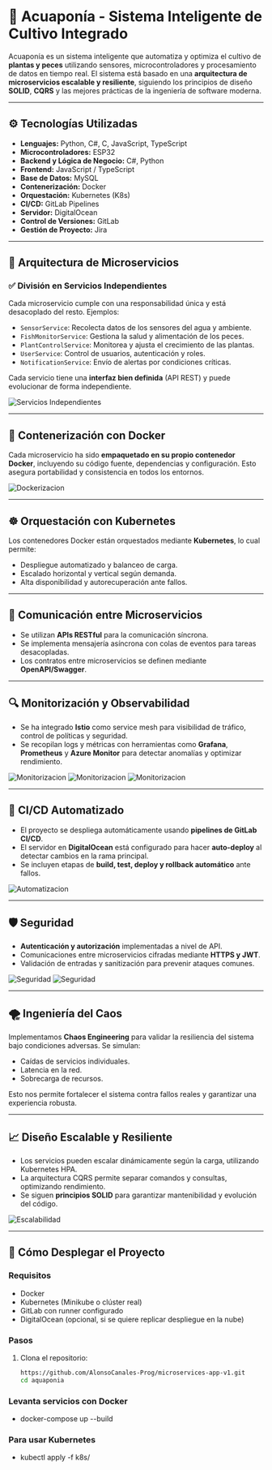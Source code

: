 # 🌿 Acuaponía - Sistema Inteligente de Cultivo Integrado

Acuaponía es un sistema inteligente que automatiza y optimiza el cultivo de **plantas y peces** utilizando sensores, microcontroladores y procesamiento de datos en tiempo real. El sistema está basado en una **arquitectura de microservicios escalable y resiliente**, siguiendo los principios de diseño **SOLID**, **CQRS** y las mejores prácticas de la ingeniería de software moderna.

---

## ⚙️ Tecnologías Utilizadas

- **Lenguajes:** Python, C#, C, JavaScript, TypeScript  
- **Microcontroladores:** ESP32  
- **Backend y Lógica de Negocio:** C#, Python  
- **Frontend:** JavaScript / TypeScript  
- **Base de Datos:** MySQL  
- **Contenerización:** Docker  
- **Orquestación:** Kubernetes (K8s)  
- **CI/CD:** GitLab Pipelines  
- **Servidor:** DigitalOcean  
- **Control de Versiones:** GitLab  
- **Gestión de Proyecto:** Jira  

---

## 🧱 Arquitectura de Microservicios

### ✅ División en Servicios Independientes

Cada microservicio cumple con una responsabilidad única y está desacoplado del resto. Ejemplos:

- `SensorService`: Recolecta datos de los sensores del agua y ambiente.
- `FishMonitorService`: Gestiona la salud y alimentación de los peces.
- `PlantControlService`: Monitorea y ajusta el crecimiento de las plantas.
- `UserService`: Control de usuarios, autenticación y roles.
- `NotificationService`: Envío de alertas por condiciones críticas.

Cada servicio tiene una **interfaz bien definida** (API REST) y puede evolucionar de forma independiente.

![Servicios Independientes](img/ser1.png)

---

## 🐳 Contenerización con Docker

Cada microservicio ha sido **empaquetado en su propio contenedor Docker**, incluyendo su código fuente, dependencias y configuración. Esto asegura portabilidad y consistencia en todos los entornos.

![Dockerizacion](img/dock.png)

---

## ☸️ Orquestación con Kubernetes

Los contenedores Docker están orquestados mediante **Kubernetes**, lo cual permite:

- Despliegue automatizado y balanceo de carga.
- Escalado horizontal y vertical según demanda.
- Alta disponibilidad y autorecuperación ante fallos.

---

## 🔄 Comunicación entre Microservicios

- Se utilizan **APIs RESTful** para la comunicación síncrona.
- Se implementa mensajería asíncrona con colas de eventos para tareas desacopladas.
- Los contratos entre microservicios se definen mediante **OpenAPI/Swagger**.

---

## 🔍 Monitorización y Observabilidad

- Se ha integrado **Istio** como service mesh para visibilidad de tráfico, control de políticas y seguridad.
- Se recopilan logs y métricas con herramientas como **Grafana**, **Prometheus** y **Azure Monitor** para detectar anomalías y optimizar rendimiento.

![Monitorizacion](img/mon1.png)
![Monitorizacion](img/mon2.png)
![Monitorizacion](img/mon3.png)

---

## 🚀 CI/CD Automatizado

- El proyecto se despliega automáticamente usando **pipelines de GitLab CI/CD**.
- El servidor en **DigitalOcean** está configurado para hacer **auto-deploy** al detectar cambios en la rama principal.
- Se incluyen etapas de **build, test, deploy y rollback automático** ante fallos.

![Automatizacion](img/auto.png)

---

## 🛡️ Seguridad

- **Autenticación y autorización** implementadas a nivel de API.
- Comunicaciones entre microservicios cifradas mediante **HTTPS y JWT**.
- Validación de entradas y sanitización para prevenir ataques comunes.

![Seguridad](img/cqrs1.png)
![Seguridad](img/cqrs2.png)

---

## 🌪️ Ingeniería del Caos

Implementamos **Chaos Engineering** para validar la resiliencia del sistema bajo condiciones adversas. Se simulan:

- Caídas de servicios individuales.
- Latencia en la red.
- Sobrecarga de recursos.

Esto nos permite fortalecer el sistema contra fallos reales y garantizar una experiencia robusta.

---

## 📈 Diseño Escalable y Resiliente

- Los servicios pueden escalar dinámicamente según la carga, utilizando Kubernetes HPA.
- La arquitectura CQRS permite separar comandos y consultas, optimizando rendimiento.
- Se siguen **principios SOLID** para garantizar mantenibilidad y evolución del código.

![Escalabilidad](img/dis.png)

---

## 🧪 Cómo Desplegar el Proyecto

### Requisitos

- Docker
- Kubernetes (Minikube o clúster real)
- GitLab con runner configurado
- DigitalOcean (opcional, si se quiere replicar despliegue en la nube)

### Pasos

1. Clona el repositorio:
   ```bash
   https://github.com/AlonsoCanales-Prog/microservices-app-v1.git
   cd aquaponia

### Levanta servicios con Docker

- docker-compose up --build

### Para usar Kubernetes

- kubectl apply -f k8s/
